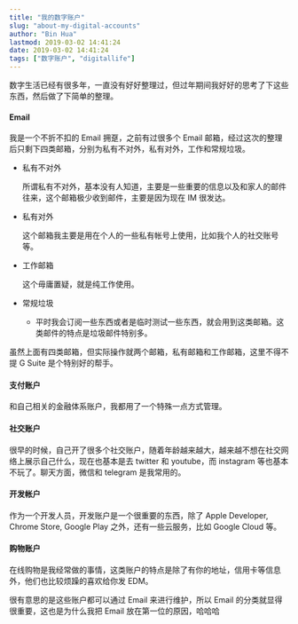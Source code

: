 ```yaml
---
title: "我的数字账户"
slug: "about-my-digital-accounts"
author: "Bin Hua"
lastmod: 2019-03-02 14:41:24
date: 2019-03-02 14:41:24
tags: ["数字账户", "digitallife"]
---
```


数字生活已经有很多年，一直没有好好整理过，但过年期间我好好的思考了下这些东西，然后做了下简单的整理。

#### Email
我是一个不折不扣的 Email 拥趸，之前有过很多个 Email 邮箱，经过这次的整理后只剩下四类邮箱，分别为私有不对外，私有对外，工作和常规垃圾。

- 私有不对外
	
    所谓私有不对外，基本没有人知道，主要是一些重要的信息以及和家人的邮件往来，这个邮箱极少收到邮件，主要是因为现在 IM 很发达。

- 私有对外
	
    这个邮箱我主要是用在个人的一些私有帐号上使用，比如我个人的社交账号等。

- 工作邮箱
	
    这个毋庸置疑，就是纯工作使用。

- 常规垃圾
	
    - 平时我会订阅一些东西或者是临时测试一些东西，就会用到这类邮箱。这类邮件的特点是垃圾邮件特别多。

虽然上面有四类邮箱，但实际操作就两个邮箱，私有邮箱和工作邮箱，这里不得不提 G Suite 是个特别好的帮手。

#### 支付账户

和自己相关的金融体系账户，我都用了一个特殊一点方式管理。

#### 社交账户

很早的时候，自己开了很多个社交账户，随着年龄越来越大，越来越不想在社交网络上展示自己什么，现在也基本是去 twitter 和 youtube，而 instagram 等也基本不玩了。聊天方面，微信和 telegram 是我常用的。

#### 开发帐户

作为一个开发人员，开发账户是一个很重要的东西，除了 Apple  Developer, Chrome Store, Google Play 之外，还有一些云服务，比如 Google Cloud 等。

#### 购物账户

在线购物是我经常做的事情，这类账户的特点是除了有你的地址，信用卡等信息外，他们也比较烦躁的喜欢给你发 EDM。

很有意思的是这些账户都可以通过 Email 来进行维护，所以 Email 的分类就显得很重要，这也是为什么我把 Email 放在第一位的原因，哈哈哈